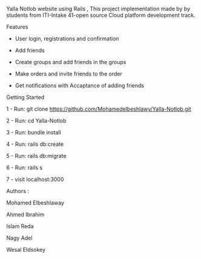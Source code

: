 Yalla Notlob website using Rails , This project implementation made by by students from ITI-Intake 41-open source Cloud platform development track.


Features 

-  User login, registrations and confirmation

- Add friends 

- Create groups and add friends in the groups

- Make orders and invite friends to the order

- Get notifications with Accaptance of adding friends 






Getting Started


1 - Run: git clone https://github.com/Mohamedelbeshlawy/Yalla-Notlob.git

2 - Run: cd Yalla-Notlob

3 - Run: bundle install

4 - Run: rails db:create

5 - Run: rails db:migrate

6 - Run: rails s 

7 - visit localhost:3000


Authors :

   Mohamed Elbeshlaway

   Ahmed Ibrahim

   Islam Reda

   Nagy Adel

   Wesal Eldsokey 